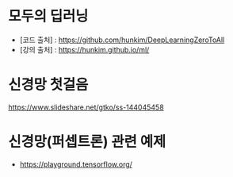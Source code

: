 # 모두의 딥러닝
- [코드 출처] : https://github.com/hunkim/DeepLearningZeroToAll
- [강의 출처] : https://hunkim.github.io/ml/

# 신경망 첫걸음
https://www.slideshare.net/gtko/ss-144045458


# 신경망(퍼셉트론) 관련 예제
- https://playground.tensorflow.org/
